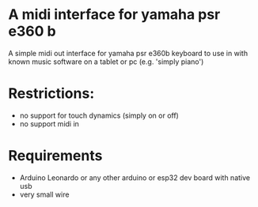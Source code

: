 # A midi interface for yamaha psr e360 b
A simple midi out interface for yamaha psr e360b keyboard to use in with known music software on a tablet or pc (e.g. 'simply piano')
# Restrictions:
* no support for touch dynamics (simply on or off)
* no support midi in
# Requirements
* Arduino Leonardo or any other arduino or esp32 dev board with native usb
* very small wire
